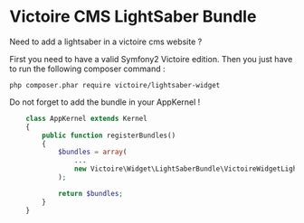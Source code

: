 Victoire CMS LightSaber Bundle
============

Need to add a lightsaber in a victoire cms website ?

First you need to have a valid Symfony2 Victoire edition.
Then you just have to run the following composer command :

    php composer.phar require victoire/lightsaber-widget

Do not forget to add the bundle in your AppKernel !

```php
    class AppKernel extends Kernel
    {
        public function registerBundles()
        {
            $bundles = array(
                ...
                new Victoire\Widget\LightSaberBundle\VictoireWidgetLightSaberBundle(),
            );

            return $bundles;
        }
    }
```
